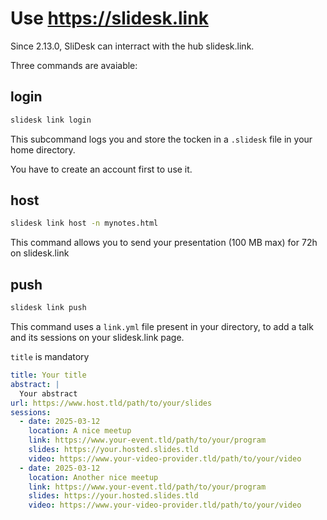 # Use https://slidesk.link

Since 2.13.0, SliDesk can interract with the hub slidesk.link.

Three commands are avaiable:

## login

```bash
slidesk link login
```

This subcommand logs you and store the tocken in a `.slidesk` file in your home directory.

You have to create an account first to use it.


## host

```bash
slidesk link host -n mynotes.html
```

This command allows you to send your presentation (100 MB max) for 72h on slidesk.link

## push

```bash
slidesk link push
```

This command uses a `link.yml` file present in your directory, to add a talk and its sessions on your slidesk.link page.

`title` is mandatory

```yaml
title: Your title
abstract: |
  Your abstract
url: https://www.host.tld/path/to/your/slides
sessions:
  - date: 2025-03-12
    location: A nice meetup
    link: https://www.your-event.tld/path/to/your/program
    slides: https://your.hosted.slides.tld
    video: https://www.your-video-provider.tld/path/to/your/video
  - date: 2025-03-12
    location: Another nice meetup
    link: https://www.your-event.tld/path/to/your/program
    slides: https://your.hosted.slides.tld
    video: https://www.your-video-provider.tld/path/to/your/video
```
